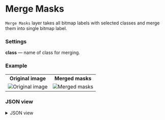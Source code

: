 # Merge Masks

`Merge Masks` layer takes all bitmap labels with selected classes and merge them into single bitmap label.

### Settings

**class** — name of class for merging.

### Example

<table>
<tr>
<td style="text-align:center"><strong>Original image</strong></td>
<td style="text-align:center"><strong>Merged masks</strong></td>
</tr>
<tr>
<td> <img src="https://github.com/supervisely-ecosystem/dtl-v2/assets/79905215/5482d336-cc5b-4a4f-8f77-b8d16472a5f5" alt="Original image" /> </td>
<td> <img src="https://github.com/supervisely-ecosystem/dtl-v2/assets/79905215/a66bfa8f-1c14-40c3-8e3d-d16db3da0252" alt="Merged masks" /> </td>
</tr>
</table>

### JSON view

<details>
  <summary>JSON view</summary>
```json
{
    "action": "merge_bitmap_masks",
    "src": [
        "$data_12"
    ],
    "dst": "$merge_bitmap_masks_24",
    "settings": {
        "class": "cat"
    }
}
```
</details>
